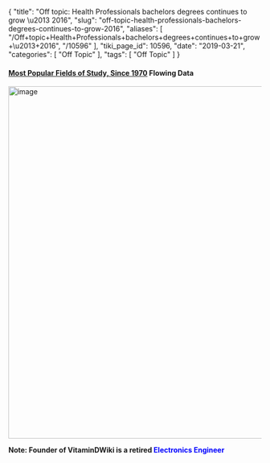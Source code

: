 {
    "title": "Off topic: Health Professionals bachelors degrees continues to grow \u2013 2016",
    "slug": "off-topic-health-professionals-bachelors-degrees-continues-to-grow-2016",
    "aliases": [
        "/Off+topic+Health+Professionals+bachelors+degrees+continues+to+grow+\u2013+2016",
        "/10596"
    ],
    "tiki_page_id": 10596,
    "date": "2019-03-21",
    "categories": [
        "Off Topic"
    ],
    "tags": [
        "Off Topic"
    ]
}


#### [Most Popular Fields of Study, Since 1970](https://flowingdata.com/2016/12/07/fields-of-study-ranked-over-past-few-decades/) Flowing Data

<img src="https://d378j1rmrlek7x.cloudfront.net/attachments/jpeg/batch-degrees.jpg" alt="image" width="700">

 **Note: Founder of VitaminDWiki is a retired <span style="color:#00F;">Electronics Engineer</span>**